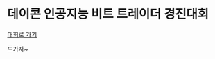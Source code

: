 # 데이콘 인공지능 비트 트레이더 경진대회

[대회로 가기](https://dacon.io/competitions/official/235709/overview/description/)

드가자~

